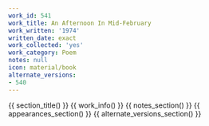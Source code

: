 ```yaml
---
work_id: 541
work_title: An Afternoon In Mid-February
work_written: '1974'
written_date: exact
work_collected: 'yes'
work_category: Poem
notes: null
icon: material/book
alternate_versions:
- 540
---
```


{{ section_title() }}
{{ work_info() }}
{{ notes_section() }}
{{ appearances_section() }}
{{ alternate_versions_section() }}
